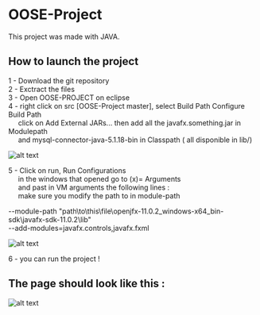 # OOSE-Project

This project was made with JAVA.

## How to launch the project

1 - Download the git repository  
2 - Exctract the files  
3 - Open OOSE-PROJECT on eclipse  
4 - right click on src [OOSE-Project master], select Build Path Configure Build Path   
&nbsp;&nbsp;&nbsp;&nbsp;&nbsp;click on Add External JARs... then add all the javafx.something.jar in Modulepath  
&nbsp;&nbsp;&nbsp;&nbsp;&nbsp;and mysql-connector-java-5.1.18-bin in Classpath ( all disponible in lib/)    

  ![alt text](https://image.noelshack.com/fichiers/2020/03/2/1578996530-captproj4.png)  

5 - Click on run, Run Configurations  
&nbsp;&nbsp;&nbsp;&nbsp;&nbsp;in the windows that opened go to (x)= Arguments  
&nbsp;&nbsp;&nbsp;&nbsp;&nbsp;and past in VM arguments the following lines :  
&nbsp;&nbsp;&nbsp;&nbsp;&nbsp;make sure you modify the path to in module-path 

--module-path "path\to\this\file\openjfx-11.0.2_windows-x64_bin-sdk\javafx-sdk-11.0.2\lib"  
--add-modules=javafx.controls,javafx.fxml  
  
  ![alt text](https://image.noelshack.com/fichiers/2020/03/2/1578995965-captproj2.png)
  
6 - you can run the project !  

## The page should look like this : 
  
  ![alt text](https://image.noelshack.com/fichiers/2020/03/2/1578996159-captproj3.png)
